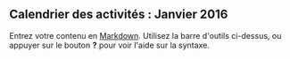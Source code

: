 ## Calendrier des activités : Janvier 2016

Entrez votre contenu en [Markdown](http://brouillons-activites-janvier.md). Utilisez la barre d'outils ci-dessus, ou appuyer sur le bouton **?** pour voir l'aide sur la syntaxe.
